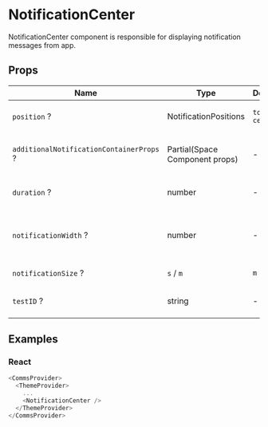 # NotificationCenter

NotificationCenter component is responsible for displaying notification messages from app.

## Props

| Name                                     | Type                           | Default      | Description                                   |
| ---------------------------------------- | ------------------------------ | ------------ | --------------------------------------------- |
| `position` ?                             | NotificationPositions          | `top-center` | Position of Notification container            |
| `additionalNotificationContainerProps` ? | Partial(Space Component props) | -            | Additional props for Notification container   |
| `duration` ?                             | number                         | -            | Time to live for each notification            |
| `notificationWidth` ?                    | number                         | -            | Overwrites default notification width (320px) |
| `notificationSize` ?                     | `s` / `m`                      | `m`          | Notification size                             |
| `testID` ?                               | string                         | -            | The unique E2E test handler.                  |

## Examples

### React

```javascript
<CommsProvider>
  <ThemeProvider>
    ...
    <NotificationCenter />
  </ThemeProvider>
</CommsProvider>
```
